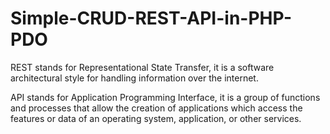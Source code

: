 # Simple-CRUD-REST-API-in-PHP-PDO

REST stands for Representational State Transfer, it is a software architectural style for handling information over the internet.

API stands for Application Programming Interface, it is a group of functions and processes that allow the creation of applications which access the features
or data of an operating system, application, or other services.


